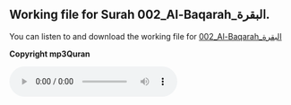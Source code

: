 
## Working file for Surah 002_Al-Baqarah_البقرة.

You can listen to and download the working file for [002_Al-Baqarah_البقرة](https://server13.mp3quran.net/husr/002.mp3)

**Copyright mp3Quran**

<audio controls src="https://server13.mp3quran.net/husr/002.mp3"></audio>

